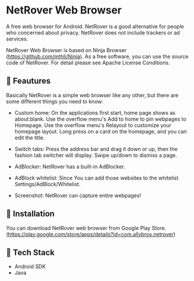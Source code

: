 # NetRover Web Browser 

A free web browser for Android. NetRover is a good alternative for people who concerned about privacy. 
NetRover does not include trackers or ad services.

NetRover Web Browser is based on Ninja Browser (https://github.com/mthli/Ninja).
As a free software, you can use the source code of NetRover. For detail please see Apache License Conditions.

## 🌟 Feautures

Basically NetRover is a simple web browser like any other, but there are some different things you need to know:

* Custom home: On the applications first start, home page shows as about:blank.
Use the overflow menu's Add to home to pin webpages to Homepage.
Use the overflow menu's Relayout to customize your homepage layout.
Long press on a card on the homepage, and you can edit the title.

* Switch tabs: Press the address bar and drag it down or up, then the fashion tab switcher will display.
Swipe up/down to dismiss a page.

* AdBlocker: NetRover has a built-in AdBlocker.
* AdBlock whitelist: Since You can add those websites to the whitelist Settings/AdBlock/Whitelist.
* Screenshot: NetRover can capture entire webpages!

## 📀 Installation
You can download NetRover web browser from Google Play Store. (https://play.google.com/store/apps/details?id=com.allybros.netrover) 

## 👾 Tech Stack
* Android SDK
* Java
